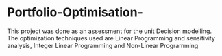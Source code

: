 # Portfolio-Optimisation-
This project was done as an assessment for the unit Decision modelling. The optimization techniques used are Linear Programming and sensitivity analysis, Integer Linear Programming and Non-Linear Programming
